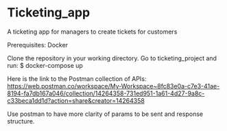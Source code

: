 # Ticketing_app

A ticketing app for managers to create tickets for customers

Prerequisites: 
Docker

Clone the repository in your working directory. 
Go to ticketing_project and run:
$ docker-compose up

Here is the link to the Postman collection of APIs:
https://web.postman.co/workspace/My-Workspace~8fc83e0a-c7e3-41ae-8194-fa7db167a046/collection/14264358-731ed951-1a61-4d27-9a8c-c33beca1dd1d?action=share&creator=14264358

Use postman to have more clarity of params to be sent and response structure. 
